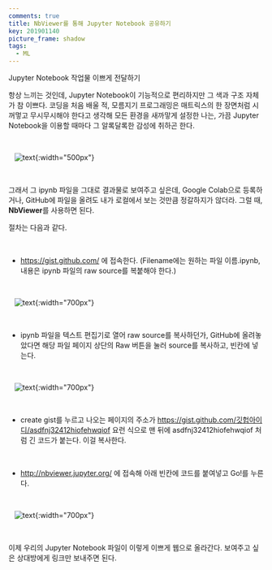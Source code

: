 ```yaml
---
comments: true
title: NbViewer를 통해 Jupyter Notebook 공유하기
key: 201901140
picture_frame: shadow
tags:
  - ML
---
```


Jupyter Notebook 작업물 이쁘게 전달하기

<!--more-->

항상 느끼는 것인데, Jupyter Notebook이 기능적으로 편리하지만 그 색과 구조 자체가 참 이쁘다. 코딩을 처음 배울 적, 모름지기 프로그래밍은 매트릭스의
한 장면처럼 시꺼멓고 무시무시해야 한다고 생각해 모든 환경을 새까맣게 설정한 나는, 가끔 Jupyter Notebook을 이용할 때마다 그 알록달록한 감성에 취하곤 한다.

<br>

&nbsp;&nbsp; ![text](https://raw.githubusercontent.com/q0115643/my_blog/master/assets/images/nbviewer/0.png){:width="500px"}

<br>

그래서 그 ipynb 파일을 그대로 결과물로 보여주고 싶은데, Google Colab으로 등록하거나, GitHub에 파일을 올려도 내가 로컬에서 보는 것만큼 정갈하지가 않더라.
그럴 때, **NbViewer**를 사용하면 된다.

절차는 다음과 같다.

<br>

- https://gist.github.com/ 에 접속한다. (Filename에는 원하는 파일 이름.ipynb, 내용은 ipynb 파일의 raw source를 복붙해야 한다.)

<br>

&nbsp;&nbsp; ![text](https://raw.githubusercontent.com/q0115643/my_blog/master/assets/images/nbviewer/1.png){:width="700px"}

<br>

- ipynb 파일을 텍스트 편집기로 열어 raw source를 복사하던가, GitHub에 올려놓았다면 해당 파일 페이지 상단의 Raw 버튼을 눌러 source를 복사하고, 빈칸에 넣는다.

<br>

&nbsp;&nbsp; ![text](https://raw.githubusercontent.com/q0115643/my_blog/master/assets/images/nbviewer/2.png){:width="700px"}

<br>

- create gist를 누르고 나오는 페이지의 주소가 https://gist.github.com/깃헙아이디/asdfnj32412hiofehwqiof 요런 식으로 맨 뒤에 asdfnj32412hiofehwqiof 처럼 긴 코드가 붙는다. 이걸 복사한다.

<br>

- http://nbviewer.jupyter.org/ 에 접속해 아래 빈칸에 코드를 붙여넣고 Go!를 누른다.

<br>

&nbsp;&nbsp; ![text](https://raw.githubusercontent.com/q0115643/my_blog/master/assets/images/nbviewer/3.png){:width="700px"}

<br>

이제 우리의 Jupyter Notebook 파일이 이렇게 이쁘게 웹으로 올라간다. 보여주고 싶은 상대방에게 링크만 보내주면 된다.

